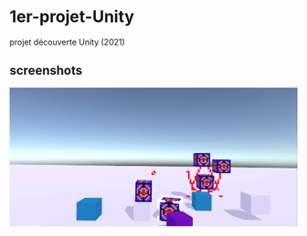 # 1er-projet-Unity

projet découverte Unity (2021)

## screenshots
<img src="Readme/Image rendu.jpg">
